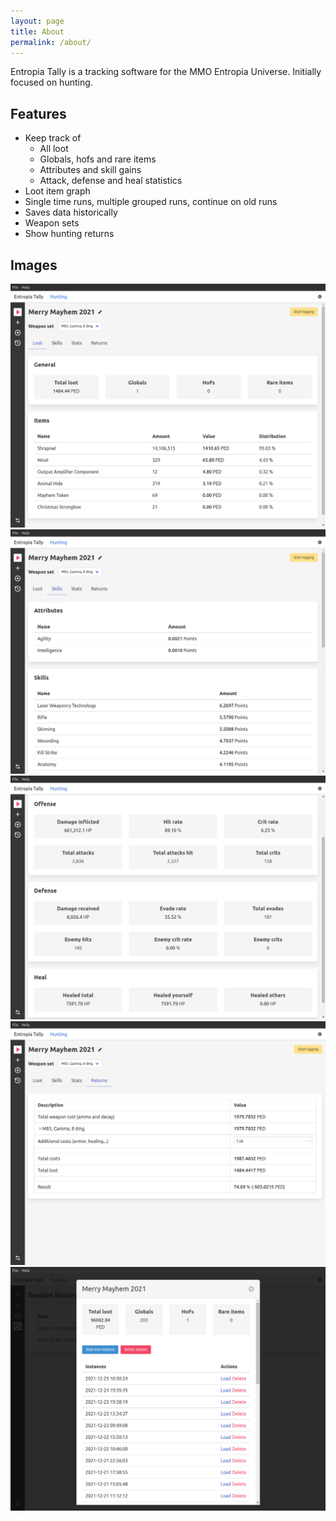 ```yaml
---
layout: page
title: About
permalink: /about/
---
```


Entropia Tally is a tracking software for the MMO Entropia Universe. Initially focused on hunting.

## Features

- Keep track of
  - All loot 
  - Globals, hofs and rare items
  - Attributes and skill gains
  - Attack, defense and heal statistics
- Loot item graph
- Single time runs, multiple grouped runs, continue on old runs
- Saves data historically
- Weapon sets
- Show hunting returns

## Images

![](/images/example_1.png)
![](/images/example_2.png)
![](/images/example_3.png)
![](/images/example_4.png)
![](/images/example_5.png)
